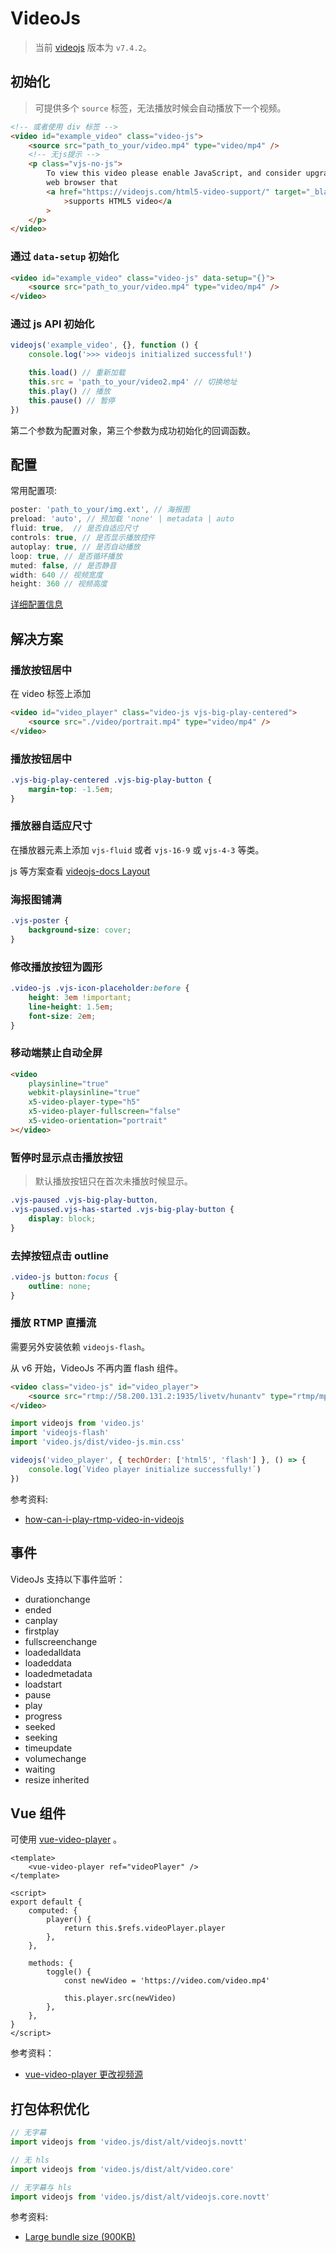 # VideoJs

> 当前 [videojs](https://github.com/videojs/video.js) 版本为 `v7.4.2`。

## 初始化

> 可提供多个 `source` 标签，无法播放时候会自动播放下一个视频。

```html
<!-- 或者使用 div 标签 -->
<video id="example_video" class="video-js">
    <source src="path_to_your/video.mp4" type="video/mp4" />
    <!-- 无js提示 -->
    <p class="vjs-no-js">
        To view this video please enable JavaScript, and consider upgrading to a
        web browser that
        <a href="https://videojs.com/html5-video-support/" target="_blank"
            >supports HTML5 video</a
        >
    </p>
</video>
```

### 通过 `data-setup` 初始化

```html
<video id="example_video" class="video-js" data-setup="{}">
    <source src="path_to_your/video.mp4" type="video/mp4" />
</video>
```

### 通过 js API 初始化

```js
videojs('example_video', {}, function () {
    console.log('>>> videojs initialized successful!')

    this.load() // 重新加载
    this.src = 'path_to_your/video2.mp4' // 切换地址
    this.play() // 播放
    this.pause() // 暂停
})
```

第二个参数为配置对象，第三个参数为成功初始化的回调函数。

## 配置

常用配置项:

```js
poster: 'path_to_your/img.ext', // 海报图
preload: 'auto', // 预加载 'none' | metadata | auto
fluid: true,  // 是否自适应尺寸
controls: true, // 是否显示播放控件
autoplay: true, // 是否自动播放
loop: true, // 是否循环播放
muted: false, // 是否静音
width: 640 // 视频宽度
height: 360 // 视频高度
```

[详细配置信息](https://docs.videojs.com/tutorial-options.html)

## 解决方案

### 播放按钮居中

在 video 标签上添加

```html
<video id="video_player" class="video-js vjs-big-play-centered">
    <source src="./video/portrait.mp4" type="video/mp4" />
</video>
```

### 播放按钮居中

```css
.vjs-big-play-centered .vjs-big-play-button {
    margin-top: -1.5em;
}
```

### 播放器自适应尺寸

在播放器元素上添加 `vjs-fluid` 或者 `vjs-16-9` 或 `vjs-4-3` 等类。

js 等方案查看 [videojs-docs Layout](https://docs.videojs.com/tutorial-layout.html)

### 海报图铺满

```css
.vjs-poster {
    background-size: cover;
}
```

### 修改播放按钮为圆形

```css
.video-js .vjs-icon-placeholder:before {
    height: 3em !important;
    line-height: 1.5em;
    font-size: 2em;
}
```

### 移动端禁止自动全屏

```html
<video
    playsinline="true"
    webkit-playsinline="true"
    x5-video-player-type="h5"
    x5-video-player-fullscreen="false"
    x5-video-orientation="portrait"
></video>
```

### 暂停时显示点击播放按钮

> 默认播放按钮只在首次未播放时候显示。

```css
.vjs-paused .vjs-big-play-button,
.vjs-paused.vjs-has-started .vjs-big-play-button {
    display: block;
}
```

### 去掉按钮点击 outline

```css
.video-js button:focus {
    outline: none;
}
```

### 播放 RTMP 直播流

需要另外安装依赖 `videojs-flash`。

从 v6 开始，VideoJs 不再内置 flash 组件。

```html
<video class="video-js" id="video_player">
    <source src="rtmp://58.200.131.2:1935/livetv/hunantv" type="rtmp/mp4" />
</video>
```

```js
import videojs from 'video.js'
import 'videojs-flash'
import 'video.js/dist/video-js.min.css'

videojs('video_player', { techOrder: ['html5', 'flash'] }, () => {
    console.log(`Video player initialize successfully!`)
})
```

参考资料:

-   [how-can-i-play-rtmp-video-in-videojs](https://docs.videojs.com/tutorial-faq.html#q-how-can-i-play-rtmp-video-in-videojs)

## 事件

VideoJs 支持以下事件监听：

-   durationchange
-   ended
-   canplay
-   firstplay
-   fullscreenchange
-   loadedalldata
-   loadeddata
-   loadedmetadata
-   loadstart
-   pause
-   play
-   progress
-   seeked
-   seeking
-   timeupdate
-   volumechange
-   waiting
-   resize inherited

## Vue 组件

可使用 [vue-video-player](https://github.com/surmon-china/vue-video-player) 。

```vue
<template>
    <vue-video-player ref="videoPlayer" />
</template>

<script>
export default {
    computed: {
        player() {
            return this.$refs.videoPlayer.player
        },
    },

    methods: {
        toggle() {
            const newVideo = 'https://video.com/video.mp4'

            this.player.src(newVideo)
        },
    },
}
</script>
```

参考资料：

-   [vue-video-player 更改视频源](https://segmentfault.com/a/1190000014738331)

## 打包体积优化

```js
// 无字幕
import videojs from 'video.js/dist/alt/videojs.novtt'

// 无 hls
import videojs from 'video.js/dist/alt/video.core'

// 无字幕与 hls
import videojs from 'video.js/dist/alt/videojs.core.novtt'
```

参考资料:

-   [Large bundle size (900KB)](https://github.com/videojs/video.js/issues/6166#issuecomment-520539730)
